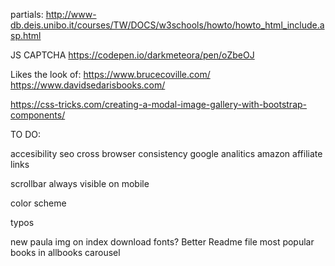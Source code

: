 

partials:
http://www-db.deis.unibo.it/courses/TW/DOCS/w3schools/howto/howto_html_include.asp.html

JS CAPTCHA
https://codepen.io/darkmeteora/pen/oZbeOJ

Likes the look of:
https://www.brucecoville.com/
https://www.davidsedarisbooks.com/

<!-- bootstrap modal carouse -->
https://css-tricks.com/creating-a-modal-image-gallery-with-bootstrap-components/

TO DO:
<!-- Lower img file size -->
accesibility
seo
cross browser consistency
google analitics
amazon affiliate links
<!-- pages for series -->
<!-- lightbox -->
<!-- apple tv on amber brown page -->
<!-- icons on every page -->
<!-- meta data on every page -->
scrollbar always visible on mobile
<!-- book mobile dropdown centered -->
color scheme
<!-- Captcha for contact page? -->
<!-- progressive image loading -->
typos
<!-- each page has a 'top' anchor tag -->
new paula img on index
download fonts?
Better Readme file
most popular books in allbooks carousel
